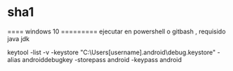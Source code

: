 ﻿# sha1

==== windows 10 ========= ejecutar en powershell o gitbash , requisido java jdk

keytool -list -v -keystore "C:\Users\[username]\.android\debug.keystore" -alias androiddebugkey -storepass android -keypass android



